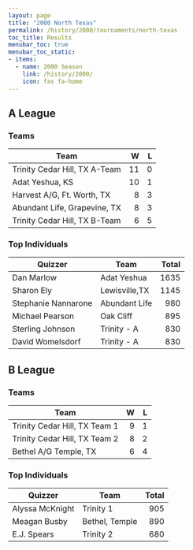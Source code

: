 ```yaml
---
layout: page
title: "2000 North Texas"
permalink: /history/2000/tournaments/north-texas
toc_title: Results
menubar_toc: true
menubar_toc_static:
- items:
  - name: 2000 Season
    link: /history/2000/
    icon: fas fa-home
---
```


## A League

### Teams

| Team                          |    W |    L |
| ----------------------------- | ---: | ---: |
| Trinity Cedar Hill, TX A-Team |   11 |    0 |
| Adat Yeshua, KS               |   10 |    1 |
| Harvest A/G, Ft. Worth, TX    |    8 |    3 |
| Abundant Life, Grapevine, TX  |    8 |    3 |
| Trinity Cedar Hill, TX B-Team |    6 |    5 |

### Top Individuals

| Quizzer             | Team          | Total |
| ------------------- | ------------- | ----: |
| Dan Marlow          | Adat Yeshua   |  1635 |
| Sharon Ely          | Lewisville,TX |  1145 |
| Stephanie Nannarone | Abundant Life |   980 |
| Michael Pearson     | Oak Cliff     |   895 |
| Sterling Johnson    | Trinity - A   |   830 |
| David Womelsdorf    | Trinity - A   |   830 |

## B League

### Teams

| Team                          |    W |    L |
| ----------------------------- | ---: | ---: |
| Trinity Cedar Hill, TX Team 1 |    9 |    1 |
| Trinity Cedar Hill, TX Team 2 |    8 |    2 |
| Bethel A/G Temple, TX         |    6 |    4 |

### Top Individuals

| Quizzer         | Team           | Total |
| --------------- | -------------- | ----: |
| Alyssa McKnight | Trinity 1      |   905 |
| Meagan Busby    | Bethel, Temple |   890 |
| E.J. Spears     | Trinity 2      |   680 |
